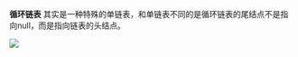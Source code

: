 **循环链表** 其实是一种特殊的单链表，和单链表不同的是循环链表的尾结点不是指向null，而是指向链表的头结点。

![](https://youpaiyun.zongqilive.cn/image/006tNc79ly1g3z7kn0htxj30fc05n74a.jpg)


